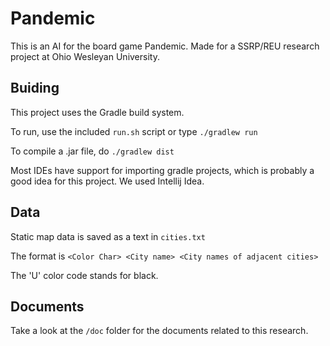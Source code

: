 # Pandemic

This is an AI for the board game Pandemic. 
Made for a SSRP/REU research project  at Ohio Wesleyan University.

## Buiding

This project uses the Gradle build system. 

To run, use the included `run.sh` script or type `./gradlew run`

To compile a .jar file, do `./gradlew dist`

Most IDEs have support for importing gradle projects, which is probably a good idea for this project.
We used Intellij Idea.

## Data

Static map data is saved as a text in `cities.txt`

The format is `<Color Char> <City name> <City names of adjacent cities>`

The 'U' color code stands for black.

## Documents

Take a look at the `/doc` folder for the documents related to this research.
